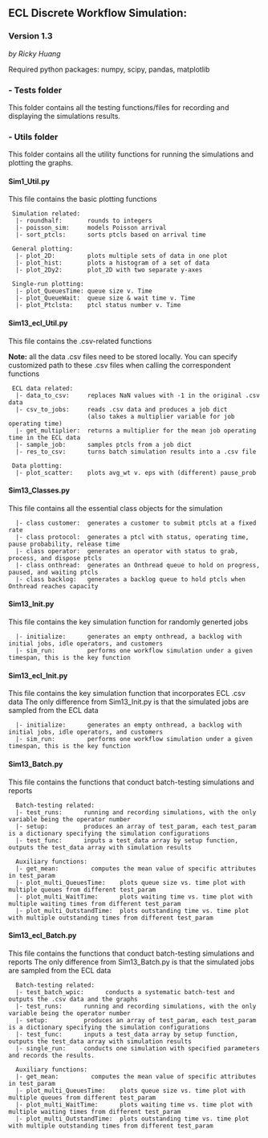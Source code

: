 ## ECL Discrete Workflow Simulation:

### Version 1.3
*by Ricky Huang*

Required python packages:
numpy, scipy, pandas, matplotlib

### - Tests folder

This folder contains all the testing functions/files for recording and displaying the simulations results.

### - Utils folder

This folder contains all the utility functions for running the simulations and plotting the graphs.

#### Sim1_Util.py
This file contains the basic plotting functions

     Simulation related:
      |- roundhalf:       rounds to integers
      |- poisson_sim:     models Poisson arrival
      |- sort_ptcls:      sorts ptcls based on arrival time
      
     General plotting:
      |- plot_2D:         plots multiple sets of data in one plot
      |- plot_hist:       plots a histogram of a set of data
      |- plot_2Dy2:       plot_2D with two separate y-axes
      
     Single-run plotting:
      |- plot_QueuesTime: queue size v. Time
      |- plot_QueueWait:  queue size & wait time v. Time
      |- plot_Ptclsta:    ptcl status number v. Time

#### Sim13_ecl_Util.py
This file contains the .csv-related functions 

**Note:** all the data .csv files need to be stored locally. You can specify customized path to these .csv files when calling the correspondent functions

     ECL data related:
      |- data_to_csv:     replaces NaN values with -1 in the original .csv data
      |- csv_to_jobs:     reads .csv data and produces a job dict 
                          (also takes a multiplier variable for job operating time)
      |- get_multiplier:  returns a multiplier for the mean job operating time in the ECL data
      |- sample_job:      samples ptcls from a job dict
      |- res_to_csv:      turns batch simulation results into a .csv file

     Data plotting:
      |- plot_scatter:    plots avg_wt v. eps with (different) pause_prob

#### Sim13_Classes.py
This file contains all the essential class objects for the simulation

      |- class customer:  generates a customer to submit ptcls at a fixed rate
      |- class protocol:  generates a ptcl with status, operating time, pause probability, release time
      |- class operator:  generates an operator with status to grab, process, and dispose ptcls
      |- class onthread:  generates an Onthread queue to hold on progress, paused, and waiting ptcls
      |- class backlog:   generates a backlog queue to hold ptcls when Onthread reaches capacity

#### Sim13_Init.py
This file contains the key simulation function for randomly generted jobs

      |- initialize:      generates an empty onthread, a backlog with initial jobs, idle operators, and customers
      |- sim_run:         performs one workflow simulation under a given timespan, this is the key function
      
#### Sim13_ecl_Init.py
This file contains the key simulation function that incorporates ECL .csv data
The only difference from Sim13_Init.py is that the simulated jobs are sampled from the ECL data

      |- initialize:      generates an empty onthread, a backlog with initial jobs, idle operators, and customers
      |- sim_run:         performs one workflow simulation under a given timespan, this is the key function

#### Sim13_Batch.py
This file contains the functions that conduct batch-testing simulations and reports

      Batch-testing related:
      |- test_runs:      running and recording simulations, with the only variable being the operator number
      |- setup:          produces an array of test_param, each test_param is a dictionary specifying the simulation configurations
      |- test_func:      inputs a test_data array by setup function, outputs the test_data array with simulation results
      
      Auxiliary functions:
      |- get_mean:	 	   computes the mean value of specific attributes in test_param
      |- plot_multi_QueuesTime:    plots queue size vs. time plot with multiple queues from different test_param
      |- plot_multi_WaitTime:      plots waiting time vs. time plot with multiple waiting times from different test_param
      |- plot_multi_OutstandTime:  plots outstanding time vs. time plot with multiple outstanding times from different test_param
            
#### Sim13_ecl_Batch.py
This file contains the functions that conduct batch-testing simulations and reports
The only difference from Sim13_Batch.py is that the simulated jobs are sampled from the ECL data

      Batch-testing related:
      |- test_batch_wpic: 	   conducts a systematic batch-test and outputs the .csv data and the graphs
      |- test_runs:      running and recording simulations, with the only variable being the operator number
      |- setup:          produces an array of test_param, each test_param is a dictionary specifying the simulation configurations
      |- test_func:      inputs a test_data array by setup function, outputs the test_data array with simulation results
      |- single_run:	 conducts one simulation with specified parameters and records the results.
      
      Auxiliary functions:
      |- get_mean:	 	   computes the mean value of specific attributes in test_param
      |- plot_multi_QueuesTime:    plots queue size vs. time plot with multiple queues from different test_param
      |- plot_multi_WaitTime:      plots waiting time vs. time plot with multiple waiting times from different test_param
      |- plot_multi_OutstandTime:  plots outstanding time vs. time plot with multiple outstanding times from different test_param
